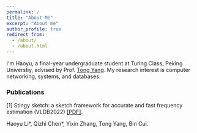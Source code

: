 ```yaml
---
permalink: /
title: "About Me"
excerpt: "About me"
author_profile: true
redirect_from: 
  - /about/
  - /about.html
---
```

I'm Haoyu, a final-year undergraduate student at Turing Class, Peking Universtiy, advised by Prof. [Tong Yang](https://yangtonghome.github.io/). My research interest is computer networking, systems, and databases.

### Publications

[1] Stingy sketch: a sketch framework for accurate and fast frequency estimation (VLDB2022) [[PDF]](https://www.vldb.org/pvldb/vol15/p1426-li.pdf).

Haoyu Li*, Qizhi Chen*, Yixin Zhang, Tong Yang, Bin Cui.
